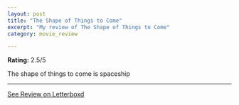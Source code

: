 ```yaml
---
layout: post
title: "The Shape of Things to Come"
excerpt: "My review of The Shape of Things to Come"
category: movie_review

---
```


**Rating:** 2.5/5

The shape of things to come is spaceship

<hr>

[See Review on Letterboxd](https://boxd.it/423Nmr)
